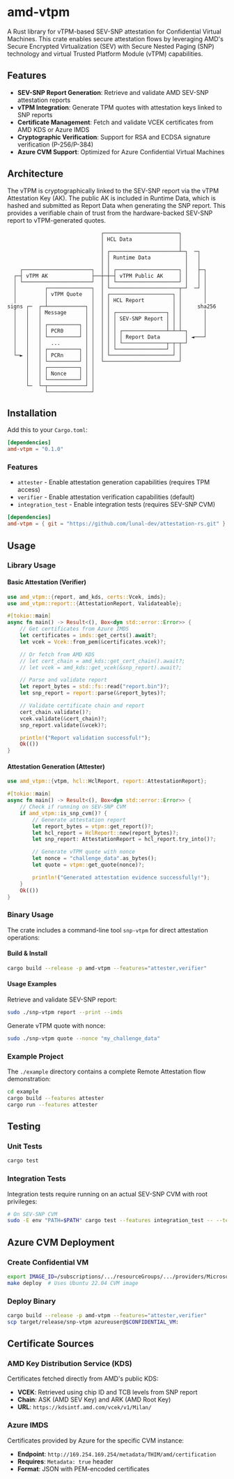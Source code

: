 # amd-vtpm

A Rust library for vTPM-based SEV-SNP attestation for Confidential Virtual Machines. This crate enables secure attestation flows by leveraging AMD's Secure Encrypted Virtualization (SEV) with Secure Nested Paging (SNP) technology and virtual Trusted Platform Module (vTPM) capabilities.

## Features

- **SEV-SNP Report Generation**: Retrieve and validate AMD SEV-SNP attestation reports
- **vTPM Integration**: Generate TPM quotes with attestation keys linked to SNP reports
- **Certificate Management**: Fetch and validate VCEK certificates from AMD KDS or Azure IMDS
- **Cryptographic Verification**: Support for RSA and ECDSA signature verification (P-256/P-384)
- **Azure CVM Support**: Optimized for Azure Confidential Virtual Machines

## Architecture

The vTPM is cryptographically linked to the SEV-SNP report via the vTPM Attestation Key (AK). The public AK is included in Runtime Data, which is hashed and submitted as Report Data when generating the SNP report. This provides a verifiable chain of trust from the hardware-backed SEV-SNP report to vTPM-generated quotes.

```
                              ┌────────────────────────┐
                              │ HCL Data               │
                              │                        │
                              │ ┌──────────────────────┴─┐  ─┐
                              │ │ Runtime Data           │   │
                              │ │                        │   │
    ┌──────────────────────┐  │ │ ┌────────────────────┐ │   ├─┐
  ┌─┤ vTPM AK              ├──┼─┼─┤ vTPM Public AK     │ │   │ │
  │ └──────────────────────┘  │ │ └────────────────────┘ │   │ │
  │         ┌──────────────┐  │ └──────────────────────┬─┘  ─┘ │
  │         │ vTPM Quote   │  │ ┌────────────────────┐ │       │
  │         │              │  │ │ HCL Report         │ │       │
signs ┌─  ┌─┴────────────┐ │  │ │                    │ │     sha256
  │   │   │ Message      │ │  │ │ ┌────────────────┐ │ │       │
  │   │   │              │ │  │ │ │ SEV-SNP Report │ │ │       │
  │   │   │ ┌──────────┐ │ │  │ │ │                │ │ │       │
  │   │   │ │ PCR0     │ │ │  │ │ │ ┌──────────────┴─┴─┴─┐     │
  │   │   │ └──────────┘ │ │  │ │ │ │ Report Data        │ ◄───┘
  │   │   │   ...        │ │  │ │ │ └──────────────┬─┬─┬─┘
  │   │   │ ┌──────────┐ │ │  │ │ └────────────────┘ │ │
  └─► │   │ │ PCRn     │ │ │  │ └────────────────────┘ │
      │   │ └──────────┘ │ │  └────────────────────────┘
      │   │ ┌──────────┐ │ │
      │   │ │ Nonce    │ │ │
      │   │ └──────────┘ │ │
      └─  └─┬────────────┘ │
            └──────────────┘
```

## Installation

Add this to your `Cargo.toml`:

```toml
[dependencies]
amd-vtpm = "0.1.0"
```

### Features

- `attester` - Enable attestation generation capabilities (requires TPM access)
- `verifier` - Enable attestation verification capabilities (default)
- `integration_test` - Enable integration tests (requires SEV-SNP CVM)

```toml
[dependencies]
amd-vtpm = { git = "https://github.com/lunal-dev/attestation-rs.git" }
```

## Usage

### Library Usage

#### Basic Attestation (Verifier)

```rust
use amd_vtpm::{report, amd_kds, certs::Vcek, imds};
use amd_vtpm::report::{AttestationReport, Validateable};

#[tokio::main]
async fn main() -> Result<(), Box<dyn std::error::Error>> {
    // Get certificates from Azure IMDS
    let certificates = imds::get_certs().await?;
    let vcek = Vcek::from_pem(&certificates.vcek)?;

    // Or fetch from AMD KDS
    // let cert_chain = amd_kds::get_cert_chain().await?;
    // let vcek = amd_kds::get_vcek(&snp_report).await?;

    // Parse and validate report
    let report_bytes = std::fs::read("report.bin")?;
    let snp_report = report::parse(&report_bytes)?;

    // Validate certificate chain and report
    cert_chain.validate()?;
    vcek.validate(&cert_chain)?;
    snp_report.validate(&vcek)?;

    println!("Report validation successful!");
    Ok(())
}
```

#### Attestation Generation (Attester)

```rust
use amd_vtpm::{vtpm, hcl::HclReport, report::AttestationReport};

#[tokio::main]
async fn main() -> Result<(), Box<dyn std::error::Error>> {
    // Check if running on SEV-SNP CVM
    if amd_vtpm::is_snp_cvm()? {
        // Generate attestation report
        let report_bytes = vtpm::get_report()?;
        let hcl_report = HclReport::new(report_bytes)?;
        let snp_report: AttestationReport = hcl_report.try_into()?;

        // Generate vTPM quote with nonce
        let nonce = "challenge_data".as_bytes();
        let quote = vtpm::get_quote(nonce)?;

        println!("Generated attestation evidence successfully!");
    }
    Ok(())
}
```

### Binary Usage

The crate includes a command-line tool `snp-vtpm` for direct attestation operations:

#### Build & Install

```bash
cargo build --release -p amd-vtpm --features="attester,verifier"
```

#### Usage Examples

Retrieve and validate SEV-SNP report:
```bash
sudo ./snp-vtpm report --print --imds
```

Generate vTPM quote with nonce:
```bash
sudo ./snp-vtpm quote --nonce "my_challenge_data"
```

### Example Project

The `./example` directory contains a complete Remote Attestation flow demonstration:

```bash
cd example
cargo build --features attester
cargo run --features attester
```

## Testing

### Unit Tests

```bash
cargo test
```

### Integration Tests

Integration tests require running on an actual SEV-SNP CVM with root privileges:

```bash
# On SEV-SNP CVM
sudo -E env "PATH=$PATH" cargo test --features integration_test -- --test-threads 1
```

## Azure CVM Deployment

### Create Confidential VM

```bash
export IMAGE_ID=/subscriptions/.../resourceGroups/.../providers/Microsoft.Compute/galleries/.../images/.../versions/1.0.0
make deploy  # Uses Ubuntu 22.04 CVM image
```

### Deploy Binary

```bash
cargo build --release -p amd-vtpm --features="attester,verifier"
scp target/release/snp-vtpm azureuser@$CONFIDENTIAL_VM:
```

## Certificate Sources

### AMD Key Distribution Service (KDS)

Certificates fetched directly from AMD's public KDS:
- **VCEK**: Retrieved using chip ID and TCB levels from SNP report
- **Chain**: ASK (AMD SEV Key) and ARK (AMD Root Key)
- **URL**: `https://kdsintf.amd.com/vcek/v1/Milan/`

### Azure IMDS

Certificates provided by Azure for the specific CVM instance:
- **Endpoint**: `http://169.254.169.254/metadata/THIM/amd/certification`
- **Requires**: `Metadata: true` header
- **Format**: JSON with PEM-encoded certificates
